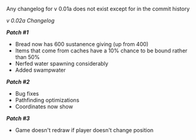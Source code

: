 Any changelog for v 0.01a does not exist except for in the commit history

*v 0.02a Changelog*

***_Patch #1_***
- Bread now has 600 sustanence giving (up from 400)
- Items that come from caches have a 10% chance to be bound rather than 50%
- Nerfed water spawning considerably
- Added swampwater

***_Patch #2_***
- Bug fixes
- Pathfinding optimizations
- Coordinates now show

***_Patch #3_***
- Game doesn't redraw if player doesn't change position
